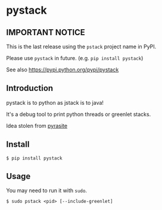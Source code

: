 # pystack

## IMPORTANT NOTICE

This is the last release using the `pstack` project name in PyPI.

Please use `pystack` in future. (e.g. `pip install pystack`)

See also https://pypi.python.org/pypi/pystack

## Introduction

pystack is to python as jstack is to java!

It's a debug tool to print python threads or greenlet stacks.

Idea stolen from [pyrasite](https://github.com/lmacken/pyrasite)

## Install

```
$ pip install pystack
```

## Usage

You may need to run it with `sudo`.

```
$ sudo pstack <pid> [--include-greenlet]
```
